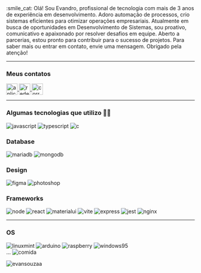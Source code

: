 <div>
:smile_cat: Olá! Sou Evandro, profissional de tecnologia com mais de 3 anos de experiência em desenvolvimento. 
Adoro automação de processos, crio sistemas eficientes para otimizar operações empresariais. 
Atualmente em busca de oportunidades em Desenvolvimento de Sistemas, sou proativo, comunicativo e apaixonado por resolver desafios em equipe. 
Aberto a parcerias, estou pronto para contribuir para o sucesso de projetos. 
Para saber mais ou entrar em contato, envie uma mensagem. 
Obrigado pela atenção!
</div>

___
<div>
<h3 align="left">Meus contatos</h3>  
<a  href="https://api.whatsapp.com/send?phone=5524988441050&text=Ol%C3%A1,%20Encontrei%20seu%20contato%20no%20GitHub!" target="_blank"><img  align="center" alt="aplicatito de mensagem whatsapp" height="30" src="https://img.shields.io/badge/WhatsApp-25D366?style=for-the-badge&logo=whatsapp&logoColor=white">
</a>

<a  href="https://www.linkedin.com/in/evansouzaa/" target="_blank">
<img align="center" alt="rede social de trabalhadores" height="30" src="https://img.shields.io/badge/LinkedIn-0077B5?style=for-the-badge&logo=linkedin&logoColor=white"/>
</a>

<a  href="mailto:evandro.souza.pereira@gmail.com" target="_blank">
<img align="center" height="30" alt="correio eletrônico"  src="https://img.shields.io/badge/Gmail-D14836?style=for-the-badge&logo=gmail&logoColor=white"/>
</a>
</div>

___
<div>

### Algumas tecnologias que utilizo :man_technologist:

<img  alt="javascript"  src="https://img.shields.io/badge/JavaScript-323330?style=for-the-badge&logo=javascript&logoColor=F7DF1E"/>

<img  alt="typescript"  src="https://img.shields.io/badge/TypeScript-007ACC?style=for-the-badge&logo=typescript&logoColor=white"/>

<img  alt="c"  src="https://img.shields.io/badge/C-00599C?style=for-the-badge&logo=c&logoColor=white"/>


### Database
<img  alt="mariadb"  src="https://img.shields.io/badge/MariaDB-003545?style=for-the-badge&logo=mariadb&logoColor=white"/>

<img  alt="mongodb"  src="https://img.shields.io/badge/MongoDB-4EA94B?style=for-the-badge&logo=mongodb&logoColor=white"/>


### Design
<img  alt="figma"  src="https://img.shields.io/badge/Figma-F24E1E?style=for-the-badge&logo=figma&logoColor=white"/>

<img  alt="photoshop"  src="https://img.shields.io/badge/Adobe%20Photoshop-31A8FF?style=for-the-badge&logo=Adobe%20Photoshop&logoColor=black"/>


### Frameworks
<img  alt="node"  src="https://img.shields.io/badge/Node.js-339933?style=for-the-badge&logo=nodedotjs&logoColor=white"/>

<img  alt="react"  src="https://img.shields.io/badge/React-20232A?style=for-the-badge&logo=react&logoColor=61DAFB"/>

<img  alt="materialui"  src="https://img.shields.io/badge/Material%20UI-007FFF?style=for-the-badge&logo=mui&logoColor=white"/>

<img  alt="vite"  src="https://img.shields.io/badge/Vite-B73BFE?style=for-the-badge&logo=vite&logoColor=FFD62E"/>

<img  alt="express"  src="https://img.shields.io/badge/Express.js-000000?style=for-the-badge&logo=express&logoColor=white"/>

<img  alt="jest"  src="https://img.shields.io/badge/Jest-C21325?style=for-the-badge&logo=jest&logoColor=white"/>

<img  alt="nginx"  src="https://img.shields.io/badge/Nginx-009639?style=for-the-badge&logo=nginx&logoColor=white"/>

___

### OS
<img  alt="linuxmint"  src="https://img.shields.io/badge/Linux_Mint-87CF3E?style=for-the-badge&logo=linux-mint&logoColor=white"/>

<img  alt="arduino"  src="https://img.shields.io/badge/Arduino-00979D?style=for-the-badge&logo=Arduino&logoColor=white"/>

<img  alt="raspberry"  src="https://img.shields.io/badge/Raspberry%20Pi-A22846?style=for-the-badge&logo=Raspberry%20Pi&logoColor=white"/>

<img  alt="windows95"  src="https://img.shields.io/badge/Windows_95-008080?style=for-the-badge&logo=windows-95&logoColor=white"/>

<br>
...
<img alt="comida"  src="https://img.shields.io/badge/McDonald's-FBC817?style=for-the-badge&logo=McDonald's&logoColor=white"/>

<p align="left"> <img src="https://komarev.com/ghpvc/?username=evansouzaa&label=Profile%20views&color=0e75b6&style=flat" alt="evansouzaa" /> </p>
</div>
